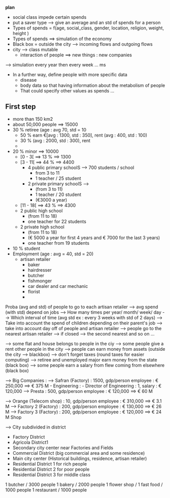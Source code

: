 
**plan**
- social class impede certain spends
- put a saver type --> give an average and an std of spends for a person
- Types of spends = f(age, social_class, gender, location, religion, weight, height )
- Types of spends ==> simulation of the economy
- Black box = outside the city --> incoming flows and outgoing flows
- city --> class mutable 
  - interaction of people ==> new things : new companies

--> simulation every year then every week ... ms



- In a further way, define people with more specific data 
  - disease
  - body data so that having information about the metabolism of people 
  - That could specify other values as spends ... 

## First step

- more than 150 km2
- about 50,000 people ==> 15000
- 30 % retiree (age : avg 70, std = 10 
  - 50 %  earn €[avg : 1300, std : 350], rent (avg : 400, std : 100)
  - 30 % (avg : 2000, std : 300), rent
  - 
- 20 % minor ==> 10000
  - [0 - 3[ ==> 13 % ==> 1300
  - [3 - 11[ ==> 44 % ==> 4400
    - 4 public primary schoolS --> 700 students / school
      - from 3 to 11
      - 1 teacher / 25 student
    - 2 private primary schoolS --> 
      - (from 3 to 11)
      - 1 teacher / 20 student
      - (€3000 a year)
  - [11 - 18[ ==> 43 % ==> 4300
  - 2 public high school 
    - (from 11 to 18) 
    - one teacher for 22 students
  - 2 private high school 
    - (from 11 to 18)
    - (€ 5000 a year for first 4 years and € 7000 for the last 3 years)
    - one teacher from 19 students
- 10 % student
- Employment (age : avg = 40, std = 20)
  - artisan retailer
    - baker
    - hairdresser
    - butcher
    - fishmonger
    - car dealer and car mechanic
    - florist
    - 

Proba (avg and std) of people to go to each artisan retailer
  --> avg spend (with std) depend on jobs
  --> How many times per year/ month/ week/ day
  --> Which interval of time (avg std ex : every 3 weeks with std of 2 days)
  --> Take into account the spend of children depending on their parent's job
  --> take into account day off of people and artisan retailer 
  --> people go to the nearest artisan retailer
    --> if closed --> the second nearest and so on ...

--> some flat and house belongs to people in the ciy 
  --> some people give a rent other people in the city
--> people can earn money from assets (outside the city --> blackbox)
--> don't forget taxes (round taxes for easier computing)
--> retiree and unemployed major earn money from the state (black box)
--> some people earn a salary from flew coming from elsewhere (black box)

--> Big Companies : 
  --> Safran (Factory) : 1500, gdp/person employee : € 250,000 ==> € 375 M
      - Engineering :
        - Director of Engineering : 1, salary : € 120,000
    --> Presta : 500, gdp/person employee : € 120,000 ==> € 60 M
    
  --> Orange (Telecom shop) : 10, gdp/person employee : € 310,000 ==> € 3.1 M
  --> Factory 2 (Factory) : 200, gdp/person employee : € 130,000 ==> € 26 M
  --> Factory 3 (Factory) : 200, gdp/person employee : € 120,000 ==> € 24 M
Shop


--> City subdivided in district 
  - Factory District
  - Agricola District1
  - Secondary city center near Factories and Fields
  - Commercial District (big commercial area and some residence)
  - Main city center (Historical buildings, residence, artisan retailer)
  - Residential District 1 for rich people
  - Residential District 2 for poor people
  - Residential District 3 for middle class

1 butcher / 3000 people
1 bakery / 2000 people
1 flower shop / 
1 fast food / 1000 people
1 restaurant / 1000 people
  


